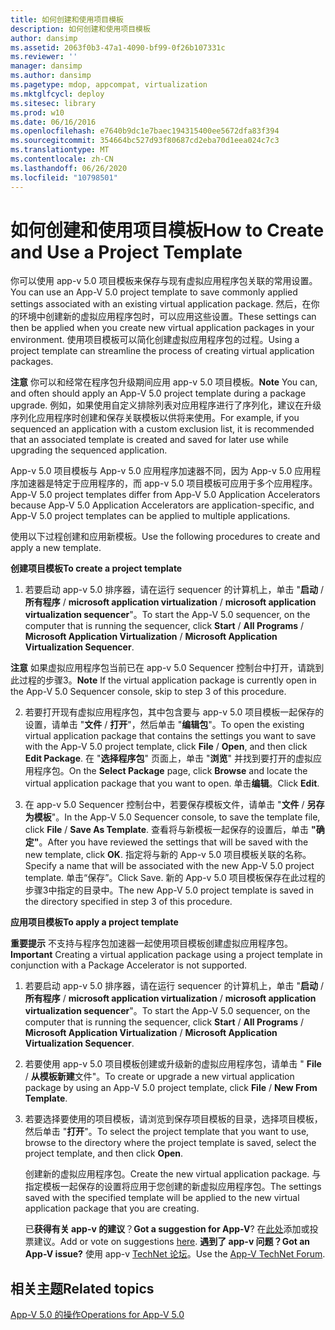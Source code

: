 ```yaml
---
title: 如何创建和使用项目模板
description: 如何创建和使用项目模板
author: dansimp
ms.assetid: 2063f0b3-47a1-4090-bf99-0f26b107331c
ms.reviewer: ''
manager: dansimp
ms.author: dansimp
ms.pagetype: mdop, appcompat, virtualization
ms.mktglfcycl: deploy
ms.sitesec: library
ms.prod: w10
ms.date: 06/16/2016
ms.openlocfilehash: e7640b9dc1e7baec194315400ee5672dfa83f394
ms.sourcegitcommit: 354664bc527d93f80687cd2eba70d1eea024c7c3
ms.translationtype: MT
ms.contentlocale: zh-CN
ms.lasthandoff: 06/26/2020
ms.locfileid: "10798501"
---
```

# <span data-ttu-id="86233-103">如何创建和使用项目模板</span><span class="sxs-lookup"><span data-stu-id="86233-103">How to Create and Use a Project Template</span></span>


<span data-ttu-id="86233-104">你可以使用 app-v 5.0 项目模板来保存与现有虚拟应用程序包关联的常用设置。</span><span class="sxs-lookup"><span data-stu-id="86233-104">You can use an App-V 5.0 project template to save commonly applied settings associated with an existing virtual application package.</span></span> <span data-ttu-id="86233-105">然后，在你的环境中创建新的虚拟应用程序包时，可以应用这些设置。</span><span class="sxs-lookup"><span data-stu-id="86233-105">These settings can then be applied when you create new virtual application packages in your environment.</span></span> <span data-ttu-id="86233-106">使用项目模板可以简化创建虚拟应用程序包的过程。</span><span class="sxs-lookup"><span data-stu-id="86233-106">Using a project template can streamline the process of creating virtual application packages.</span></span>

<span data-ttu-id="86233-107">**注意** 你可以和经常在程序包升级期间应用 app-v 5.0 项目模板。</span><span class="sxs-lookup"><span data-stu-id="86233-107">**Note** You can, and often should apply an App-V 5.0 project template during a package upgrade.</span></span> <span data-ttu-id="86233-108">例如，如果使用自定义排除列表对应用程序进行了序列化，建议在升级序列化应用程序时创建和保存关联模板以供将来使用。</span><span class="sxs-lookup"><span data-stu-id="86233-108">For example, if you sequenced an application with a custom exclusion list, it is recommended that an associated template is created and saved for later use while upgrading the sequenced application.</span></span>

<span data-ttu-id="86233-109">App-v 5.0 项目模板与 App-v 5.0 应用程序加速器不同，因为 App-v 5.0 应用程序加速器是特定于应用程序的，而 app-v 5.0 项目模板可应用于多个应用程序。</span><span class="sxs-lookup"><span data-stu-id="86233-109">App-V 5.0 project templates differ from App-V 5.0 Application Accelerators because App-V 5.0 Application Accelerators are application-specific, and App-V 5.0 project templates can be applied to multiple applications.</span></span>

<span data-ttu-id="86233-110">使用以下过程创建和应用新模板。</span><span class="sxs-lookup"><span data-stu-id="86233-110">Use the following procedures to create and apply a new template.</span></span>

**<span data-ttu-id="86233-111">创建项目模板</span><span class="sxs-lookup"><span data-stu-id="86233-111">To create a project template</span></span>**

1.  <span data-ttu-id="86233-112">若要启动 app-v 5.0 排序器，请在运行 sequencer 的计算机上，单击 "**启动**  /  **所有程序**  /  **microsoft application virtualization**  /  **microsoft application virtualization sequencer**"。</span><span class="sxs-lookup"><span data-stu-id="86233-112">To start the App-V 5.0 sequencer, on the computer that is running the sequencer, click **Start** / **All Programs** / **Microsoft Application Virtualization** / **Microsoft Application Virtualization Sequencer**.</span></span>

<span data-ttu-id="86233-113">**注意** 如果虚拟应用程序包当前已在 app-v 5.0 Sequencer 控制台中打开，请跳到此过程的步骤3。</span><span class="sxs-lookup"><span data-stu-id="86233-113">**Note** If the virtual application package is currently open in the App-V 5.0 Sequencer console, skip to step 3 of this procedure.</span></span>

2. <span data-ttu-id="86233-114">若要打开现有虚拟应用程序包，其中包含要与 app-v 5.0 项目模板一起保存的设置，请单击 "**文件**  /  **打开**"，然后单击 "**编辑包**"。</span><span class="sxs-lookup"><span data-stu-id="86233-114">To open the existing virtual application package that contains the settings you want to save with the App-V 5.0 project template, click **File** / **Open**, and then click **Edit Package**.</span></span> <span data-ttu-id="86233-115">在 "**选择程序包**" 页面上，单击 "**浏览**" 并找到要打开的虚拟应用程序包。</span><span class="sxs-lookup"><span data-stu-id="86233-115">On the **Select Package** page, click **Browse** and locate the virtual application package that you want to open.</span></span> <span data-ttu-id="86233-116">单击**编辑**。</span><span class="sxs-lookup"><span data-stu-id="86233-116">Click **Edit**.</span></span>

3. <span data-ttu-id="86233-117">在 app-v 5.0 Sequencer 控制台中，若要保存模板文件，请单击 "**文件**  /  **另存为模板**"。</span><span class="sxs-lookup"><span data-stu-id="86233-117">In the App-V 5.0 Sequencer console, to save the template file, click **File** / **Save As Template**.</span></span> <span data-ttu-id="86233-118">查看将与新模板一起保存的设置后，单击 **"确定"**。</span><span class="sxs-lookup"><span data-stu-id="86233-118">After you have reviewed the settings that will be saved with the new template, click **OK**.</span></span> <span data-ttu-id="86233-119">指定将与新的 App-v 5.0 项目模板关联的名称。</span><span class="sxs-lookup"><span data-stu-id="86233-119">Specify a name that will be associated with the new App-V 5.0 project template.</span></span> <span data-ttu-id="86233-120">单击“保存”。</span><span class="sxs-lookup"><span data-stu-id="86233-120">Click Save.</span></span>
   <span data-ttu-id="86233-121">新的 App-v 5.0 项目模板保存在此过程的步骤3中指定的目录中。</span><span class="sxs-lookup"><span data-stu-id="86233-121">The new App-V 5.0 project template is saved in the directory specified in step 3 of this procedure.</span></span>

**<span data-ttu-id="86233-122">应用项目模板</span><span class="sxs-lookup"><span data-stu-id="86233-122">To apply a project template</span></span>**

<span data-ttu-id="86233-123">**重要提示** 不支持与程序包加速器一起使用项目模板创建虚拟应用程序包。</span><span class="sxs-lookup"><span data-stu-id="86233-123">**Important** Creating a virtual application package using a project template in conjunction with a Package Accelerator is not supported.</span></span>

1.  <span data-ttu-id="86233-124">若要启动 app-v 5.0 排序器，请在运行 sequencer 的计算机上，单击 "**启动**  /  **所有程序**  /  **microsoft application virtualization**  /  **microsoft application virtualization sequencer**"。</span><span class="sxs-lookup"><span data-stu-id="86233-124">To start the App-V 5.0 sequencer, on the computer that is running the sequencer, click **Start** / **All Programs** / **Microsoft Application Virtualization** / **Microsoft Application Virtualization Sequencer**.</span></span>

2.  <span data-ttu-id="86233-125">若要使用 app-v 5.0 项目模板创建或升级新的虚拟应用程序包，请单击 " **File**  /  **从模板新建**文件"。</span><span class="sxs-lookup"><span data-stu-id="86233-125">To create or upgrade a new virtual application package by using an App-V 5.0 project template, click **File** / **New From Template**.</span></span>

3.  <span data-ttu-id="86233-126">若要选择要使用的项目模板，请浏览到保存项目模板的目录，选择项目模板，然后单击 "**打开**"。</span><span class="sxs-lookup"><span data-stu-id="86233-126">To select the project template that you want to use, browse to the directory where the project template is saved, select the project template, and then click **Open**.</span></span>

    <span data-ttu-id="86233-127">创建新的虚拟应用程序包。</span><span class="sxs-lookup"><span data-stu-id="86233-127">Create the new virtual application package.</span></span> <span data-ttu-id="86233-128">与指定模板一起保存的设置将应用于您创建的新虚拟应用程序包。</span><span class="sxs-lookup"><span data-stu-id="86233-128">The settings saved with the specified template will be applied to the new virtual application package that you are creating.</span></span>

    <span data-ttu-id="86233-129">已**获得有关 app-v 的建议**？</span><span class="sxs-lookup"><span data-stu-id="86233-129">**Got a suggestion for App-V**?</span></span> <span data-ttu-id="86233-130">在[此处](http://appv.uservoice.com/forums/280448-microsoft-application-virtualization)添加或投票建议。</span><span class="sxs-lookup"><span data-stu-id="86233-130">Add or vote on suggestions [here](http://appv.uservoice.com/forums/280448-microsoft-application-virtualization).</span></span> **<span data-ttu-id="86233-131">遇到了 app-v 问题？</span><span class="sxs-lookup"><span data-stu-id="86233-131">Got an App-V issue?</span></span>** <span data-ttu-id="86233-132">使用 app-v [TechNet 论坛](https://social.technet.microsoft.com/Forums/home?forum=mdopappv)。</span><span class="sxs-lookup"><span data-stu-id="86233-132">Use the [App-V TechNet Forum](https://social.technet.microsoft.com/Forums/home?forum=mdopappv).</span></span>

## <span data-ttu-id="86233-133">相关主题</span><span class="sxs-lookup"><span data-stu-id="86233-133">Related topics</span></span>


[<span data-ttu-id="86233-134">App-V 5.0 的操作</span><span class="sxs-lookup"><span data-stu-id="86233-134">Operations for App-V 5.0</span></span>](operations-for-app-v-50.md)









